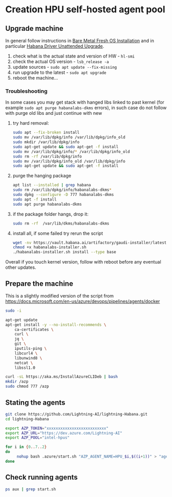 # Creation HPU self-hosted agent pool

## Upgrade machine

In general follow instructions in [Bare Metal Fresh OS Installation](https://docs.habana.ai/en/v1.10.0/Installation_Guide/Bare_Metal_Fresh_OS.html#) and in particular [Habana Driver Unattended Upgrade](https://docs.habana.ai/en/v1.10.0/Installation_Guide/Bare_Metal_Fresh_OS.html#habana-driver-unattended-upgrade).

1. check what is the actual state and version of HW - `hl-smi`
1. check the actual OS version - `lsb_release -a`
1. update sources - `sudo apt update --fix-missing`
1. run upgrade to the latest - `sudo apt upgrade`
1. reboot the machine...

### Troubleshooting

In some cases you may get stack with hanged libs linked to past kernel (for example `sudo apt purge habanalabs-dkms` errors), in such case do not follow with purge old libs and just continue with new

1. try hard removal:
   ```bash
   sudo apt --fix-broken install
   sudo mv /var/lib/dpkg/info /var/lib/dpkg/info_old
   sudo mkdir /var/lib/dpkg/info
   sudo apt-get update && sudo apt-get -f install
   sudo mv /var/lib/dpkg/info/* /var/lib/dpkg/info_old
   sudo rm -rf /var/lib/dpkg/info
   sudo mv /var/lib/dpkg/info_old /var/lib/dpkg/info
   sudo apt-get update && sudo apt-get -f install
   ```
1. purge the hanging package
   ```bash
   apt list --installed | grep habana
   sudo rm /var/lib/dpkg/info/habanalabs-dkms*
   sudo dpkg --configure -D 777 habanalabs-dkms
   sudo apt -f install
   sudo apt purge habanalabs-dkms
   ```
1. if the package folder hangs, drop it:
   ```bash
   sudo rm -rf  /var/lib/dkms/habanalabs-dkms
   ```
1. install all, if some failed try rerun the script
   ```bash
   wget -nv https://vault.habana.ai/artifactory/gaudi-installer/latest/habanalabs-installer.sh
   chmod +x habanalabs-installer.sh
   ./habanalabs-installer.sh install --type base
   ```

Overall if you touch kernel version, follow with reboot before any eventual other updates.

## Prepare the machine

This is a slightly modified version of the script from
https://docs.microsoft.com/en-us/azure/devops/pipelines/agents/docker

```bash
sudo -i

apt-get update
apt-get install -y --no-install-recommends \
    ca-certificates \
    curl \
    jq \
    git \
    iputils-ping \
    libcurl4 \
    libunwind8 \
    netcat \
    libssl1.0

curl -sL https://aka.ms/InstallAzureCLIDeb | bash
mkdir /azp
sudo chmod 777 /azp
```

## Stating the agents

```bash
git clone https://github.com/Lightning-AI/lightning-Habana.git
cd lightning-Habana

export AZP_TOKEN="xxxxxxxxxxxxxxxxxxxxxxxxxx"
export AZP_URL="https://dev.azure.com/Lightning-AI"
export AZP_POOL="intel-hpus"

for i in {0..7..2}
do
     nohup bash .azure/start.sh "AZP_AGENT_NAME=HPU_$i,$((i+1))" > "agent-$i.log" &
done
```

## Check running agents

```bash
ps aux | grep start.sh
```
